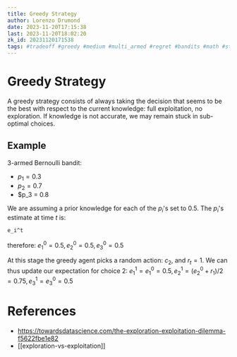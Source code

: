 ```yaml
---
title: Greedy Strategy
author: Lorenzo Drumond
date: 2023-11-20T17:15:38
last: 2023-11-20T18:02:20
zk_id: 20231120171538
tags: #tradeoff #greedy #medium #multi_armed #regret #bandits #math #statistics #exploration #exploitation #strategy
---
```



# Greedy Strategy
A greedy strategy consists of always taking the decision that seems to be the best with respect to the current knowledge: full exploitation, no exploration. If knowledge is not accurate, we may remain stuck in sub-optimal choices.

## Example
3-armed Bernoulli bandit:
- $p_1 = 0.3$
- $p_2 = 0.7$
- $p_3 = 0.8

We are assuming a prior knowledge for each of the $p_i$'s set to 0.5. The $p_i$'s estimate at time $t$ is:
```latex
e_i^t
```

therefore: $e_1^0 = 0.5, e_2^0 = 0.5, e_3^0 = 0.5$

At this stage the greedy agent picks a random action: $c_2$, and $r_t = 1$. We can thus update our expectation for choice 2:
$e_1^1 = e_1^0 = 0.5, e_2^1 = (e_2^0 + r_1)/2 = 0.75, e_3^1 = e_3^0 = 0.5$

# References
- https://towardsdatascience.com/the-exploration-exploitation-dilemma-f5622fbe1e82
- [[exploration-vs-exploitation]]
